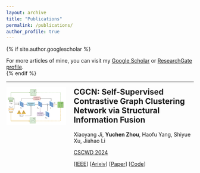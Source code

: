 ```yaml
---
layout: archive
title: "Publications"
permalink: /publications/
author_profile: true
---
```


{% if site.author.googlescholar %}
  <div class="wordwrap">For more articles of mine, you can visit my <a href="{https://scholar.google.co.uk/citations?hl=en&user=5CjPPhYAAAAJ}">Google Scholar</a> or <a href="{https://www.researchgate.net/profile/Yuchen-Zhou-28}"> ResearchGate profile</a>.</div>
{% endif %}

---

<!-- ## Publications -->


<div style="display: flex; align-items: flex-start; margin-bottom: 20px;">
  <div style="flex: 1; max-width: 300px; margin-right: 20px;">
    <img src="https://raw.githubusercontent.com/ErwinZhou/pics_home/main/works/publications/CGCN_framework.png" alt="CGCN" style="width: 100%;">
  </div>
  <div style="flex: 2;">
    <h2 style="margin-top: 0;">CGCN: Self-Supervised Contrastive Graph Clustering
Network via Structural Information Fusion</h2>
    <p>Xiaoyang Ji, <strong>Yuchen Zhou</strong>, Haofu Yang, Shiyue Xu, Jiahao Li</p>
    <p><a href="http://2024.cscwd.org/">CSCWD 2024</a></p>
    <p>[<a href="https://ieeexplore.ieee.org/abstract/document/10580852">IEEE</a>] [<a href="https://arxiv.org/abs/2408.04339">Arixiv</a>] [<a href="../files/Self-Supervised Contrastive Graph Clustering.pdf">Paper</a>] [<a href="https://raw.githubusercontent.com/ErwinZhou/pics_home/main/others/issues/not_available.jpg">Code</a>]</p>
  </div>
</div>



<!-- {% include base_path %} -->

<!-- {% for post in site.publications reversed %}
  {% include archive-single.html %}
{% endfor %} -->
